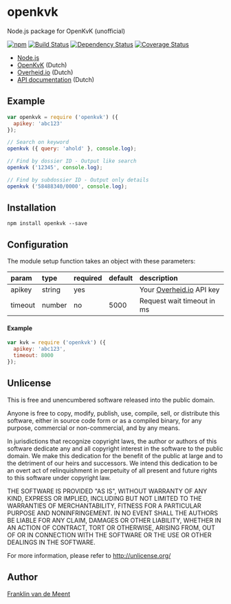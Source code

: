 openkvk
=======

Node.js package for OpenKvK (unofficial)

[![npm](https://img.shields.io/npm/v/openkvk.svg?maxAge=3600)](https://github.com/fvdm/nodejs-openkvk/blob/master/CHANGELOG.md)
[![Build Status](https://travis-ci.org/fvdm/nodejs-openkvk.svg?branch=master)](https://travis-ci.org/fvdm/nodejs-openkvk)
[![Dependency Status](https://gemnasium.com/badges/github.com/fvdm/nodejs-openkvk.svg)](https://gemnasium.com/github.com/fvdm/nodejs-openkvk#runtime-dependencies)
[![Coverage Status](https://coveralls.io/repos/github/fvdm/nodejs-openkvk/badge.svg?branch=master)](https://coveralls.io/github/fvdm/nodejs-openkvk?branch=master)


* [Node.js](https://nodejs.org)
* [OpenKvK](https://openkvk.nl) (Dutch)
* [Overheid.io](https://overheid.io) (Dutch)
* [API documentation](https://overheid.io/documentatie/kvk) (Dutch)


Example
-------

```js
var openkvk = require ('openkvk') ({
  apikey: 'abc123'
});

// Search on keyword
openkvk ({ query: 'ahold' }, console.log);

// Find by dossier ID - Output like search
openkvk ('12345', console.log);

// Find by subdossier ID - Output only details
openkvk ('58488340/0000', console.log);
```


Installation
------------

`npm install openkvk --save`


Configuration
-------------

The module setup function takes an object with these parameters:


param   | type   | required | default | description
:-------|:-------|:---------|:--------|:-----------
apikey  | string | yes      |         | Your [Overheid.io](https://overheid.io) API key
timeout | number | no       | 5000    | Request wait timeout in ms


#### Example

```js
var kvk = require ('openkvk') ({
  apikey: 'abc123',
  timeout: 8000
});
```


Unlicense
---------

This is free and unencumbered software released into the public domain.

Anyone is free to copy, modify, publish, use, compile, sell, or
distribute this software, either in source code form or as a compiled
binary, for any purpose, commercial or non-commercial, and by any
means.

In jurisdictions that recognize copyright laws, the author or authors
of this software dedicate any and all copyright interest in the
software to the public domain. We make this dedication for the benefit
of the public at large and to the detriment of our heirs and
successors. We intend this dedication to be an overt act of
relinquishment in perpetuity of all present and future rights to this
software under copyright law.

THE SOFTWARE IS PROVIDED "AS IS", WITHOUT WARRANTY OF ANY KIND,
EXPRESS OR IMPLIED, INCLUDING BUT NOT LIMITED TO THE WARRANTIES OF
MERCHANTABILITY, FITNESS FOR A PARTICULAR PURPOSE AND NONINFRINGEMENT.
IN NO EVENT SHALL THE AUTHORS BE LIABLE FOR ANY CLAIM, DAMAGES OR
OTHER LIABILITY, WHETHER IN AN ACTION OF CONTRACT, TORT OR OTHERWISE,
ARISING FROM, OUT OF OR IN CONNECTION WITH THE SOFTWARE OR THE USE OR
OTHER DEALINGS IN THE SOFTWARE.

For more information, please refer to <http://unlicense.org/>


Author
------

[Franklin van de Meent](https://frankl.in)
